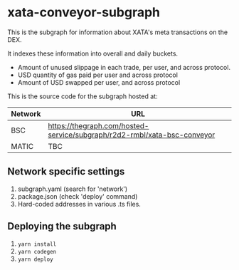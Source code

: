# xata-conveyor-subgraph
This is the subgraph for information about XATA's meta transactions on the DEX.

It indexes these information into overall and daily buckets.
* Amount of unused slippage in each trade, per user, and across protocol.
* USD quantity of gas paid per user and across protocol
* Amount of USD swapped per user, and across protocol

This is the source code for the subgraph hosted at:

|Network|URL|
|-------|---|
|BSC|https://thegraph.com/hosted-service/subgraph/r2d2-rmbl/xata-bsc-conveyor|
|MATIC|TBC|

## Network specific settings
1. subgraph.yaml (search for 'network')
2. package.json (check 'deploy' command)
3. Hard-coded addresses in various .ts files.


## Deploying the subgraph
1. `yarn install`
2. `yarn codegen`
3. `yarn deploy`
